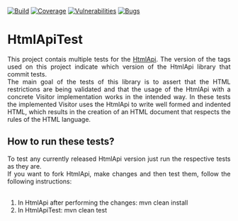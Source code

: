 [![Build](https://sonarcloud.io/api/project_badges/measure?project=com.github.xmlet%3AhtmlApiTest&metric=alert_status)](https://sonarcloud.io/dashboard?id=com.github.xmlet%3AhtmlApiTest)
[![Coverage](https://sonarcloud.io/api/project_badges/measure?project=com.github.xmlet%3AhtmlApiTest&metric=coverage)](https://sonarcloud.io/component_measures/domain/Coverage?id=com.github.xmlet%3AhtmlApiTest)
[![Vulnerabilities](https://sonarcloud.io/api/project_badges/measure?project=com.github.xmlet%3AhtmlApiTest&metric=vulnerabilities)](https://sonarcloud.io/dashboard?id=com.github.xmlet%3AhtmlApiTest)
[![Bugs](https://sonarcloud.io/api/project_badges/measure?project=com.github.xmlet%3AhtmlApiTest&metric=bugs)](https://sonarcloud.io/dashboard?id=com.github.xmlet%3AhtmlApiTest)

# HtmlApiTest

<div align="justify"> 
    This project contais multiple tests for the <a href="https://github.com/xmlet/HtmlApi">HtmlApi</a>. The version of the 
    tags used on this project indicate which version of the HtmlApi library that commit tests.
    <br />
    The main goal of the tests of this library is to assert that the HTML restrictions are being validated and that the usage
    of the HtmlApi with a concrete Visitor implementation works in the intended way. In these tests the implemented Visitor
    uses the HtmlApi to write well formed and indented HTML, which results in the creation of an HTML document that 
    respects the rules of the HTML language.
</div>

## How to run these tests?

<div align="justify"> 
    To test any currently released HtmlApi version just run the respective tests as they are.
    <br />
    If you want to fork HtmlApi, make changes and then test them, follow the following instructions:
    <br />
    <br />
    <ol>
        <li>
            In HtmlApi after performing the changes: mvn clean install
        </li>
        <li>
            In HtmlApiTest: mvn clean test
        </li>
    </ol>
</div>